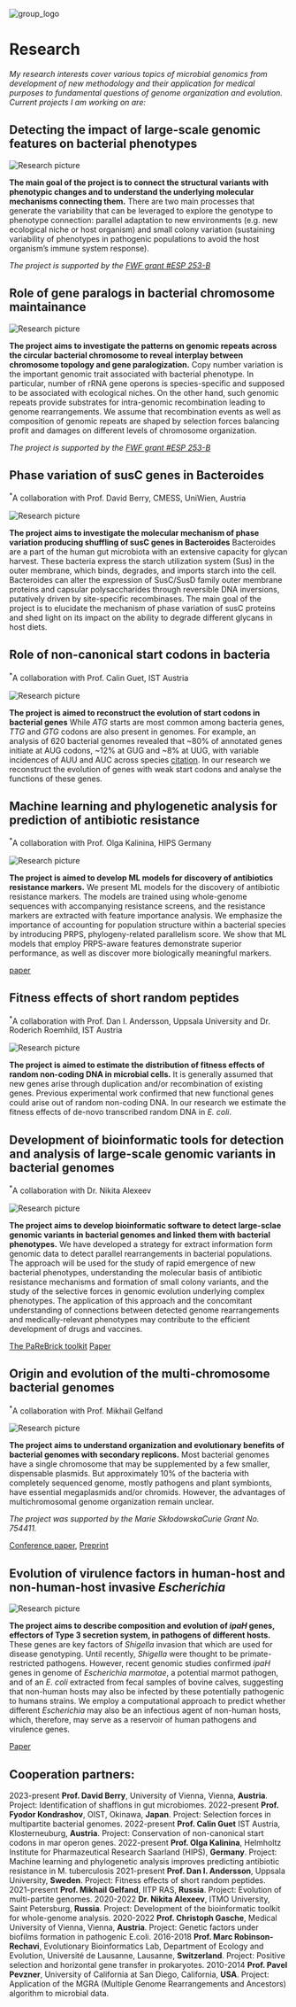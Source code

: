 <p style="margin-right: 15px;">
<div class="col-right">
  <img src="/group_logo.png" alt="group_logo" style="max-width: 50%">
</div>
</p>

# Research

*My research interests cover various topics of microbial genomics from development of new methodology and their application for medical purposes to fundamental questions of genome organization and evolution. Current projects I am working on are:*

## Detecting the impact of large-scale genomic features on bacterial phenotypes

<p style="margin-top: 15px;">
<div class="col-left">
  <img src="/Research/RearrangementsWolbachia.png" alt="Research picture" style="max-width: 90%">
</div>
</p>

**The main goal of the project is to connect the structural variants with phenotypic changes and to understand the underlying molecular mechanisms connecting them.** There are two main processes that generate the variability that can be leveraged to explore the genotype to phenotype connection: parallel adaptation to new environments (e.g. new ecological niche or host organism) and small colony variation (sustaining variability of phenotypes in pathogenic populations to avoid the host organism’s immune system response).

*The project is supported by the [FWF grant #ESP 253-B](https://pf.fwf.ac.at/en/research-in-practice/project-finder/58815)*

## Role of gene paralogs in bacterial chromosome maintainance

<p style="margin-top: 15px;">
<div class="col-left">
  <img src="/Research/repeats.png" alt="Research picture" style="max-width: 90%">
</div>
</p>

**The project aims to investigate the patterns on genomic repeats across the circular bacterial chromosome to reveal interplay between chromosome topology and gene paralogization.**
Copy number variation is the important genomic trait associated with bacterial phenotype. In particular, number of rRNA gene operons is species-specific and supposed to be associated with ecological niches. On the other hand, such genomic repeats provide substrates for intra-genomic recombination leading to genome rearrangements. We assume that recombination events as well as composition of genomic repeats are shaped by selection forces balancing profit and damages on different levels of chromosome organization.

*The project is supported by the [FWF grant #ESP 253-B](https://pf.fwf.ac.at/en/research-in-practice/project-finder/58815)*

## Phase variation of susC genes in Bacteroides
<sup>*</sup>A collaboration with Prof. David Berry, CMESS, UniWien, Austria

<p style="margin-top: 15px;">
<div class="col-left">
  <img src="/Research/bacteroides.png" alt="Research picture" style="max-width: 90%">
</div>
</p>

**The project aims to investigate the molecular mechanism of phase variation producing shuffling of susC genes in Bacteroides**
Bacteroides are a part of the human gut microbiota with an extensive capacity for glycan harvest. These bacteria express the starch utilization system (Sus) in the outer membrane, which binds, degrades, and imports starch into the cell. Bacteroides can alter the expression of SusC/SusD family outer membrane proteins and capsular polysaccharides through reversible DNA inversions, putatively driven by site-specific recombinases. The main goal of the project is to elucidate the mechanism of phase variation of susC proteins and shed light on its impact on the ability to degrade different glycans in host diets.

## Role of non-canonical start codons in bacteria
<sup>*</sup>A collaboration with Prof. Calin Guet, IST Austria

<p style="margin-top: 15px;">
<div class="col-left">
  <img src="/Research/startcodons.png" alt="Research picture" style="max-width: 90%">
</div></p>

**The project is aimed to reconstruct the evolution of start codons in bacterial genes** While _ATG_ starts are most common among bacteria genes, _TTG_ and _GTG_ codons are also present in genomes. For example, an analysis of 620 bacterial genomes revealed that ~80% of annotated genes initiate at AUG codons, ~12% at GUG and ~8% at UUG, with variable incidences of AUU and AUC across species [citation](https://www.ncbi.nlm.nih.gov/pmc/articles/PMC7256928/). In our research we reconstruct the evolution of genes with weak start codons and analyse the functions of these genes. 

## Machine learning and phylogenetic analysis for prediction of antibiotic resistance
<sup>*</sup>A collaboration with Prof. Olga Kalinina, HIPS Germany

<p style="margin-top: 15px;">
<div class="col-left">
  <img src="/Research/ML.png" alt="Research picture" style="max-width: 90%">
</div></p>

**The project is aimed to develop ML models for discovery of antibiotics resistance markers.** We present ML models for the discovery of antibiotic resistance markers. The models are trained using whole-genome sequences with accompanying resistance screens, and the resistance markers are extracted with feature importance analysis. We emphasize the importance of accounting for population structure within a bacterial species by introducing PRPS, phylogeny-related parallelism score. We show that ML models that employ PRPS-aware features demonstrate superior performance, as well as discover more biologically meaningful markers.

[paper](https://doi.org/10.1186/s12866-023-03147-7)

## Fitness effects of short random peptides
<sup>*</sup>A collaboration with Prof. Dan I. Andersson, Uppsala University and Dr. Roderich Roemhild, IST Austria

<p style="margin-top: 15px;">
<div class="col-left">
  <img src="/Research/Biological replicate II trends.png" alt="Research picture" style="max-width: 90%">
</div></p>

**The project is aimed to estimate the distribution of fitness effects of random non-coding DNA in microbial cells.** It is generally assumed that new genes arise through duplication and/or recombination of existing genes. Previous experimental work confirmed that new functional genes could arise out of random non-coding DNA. In our research we estimate the fitness effects of de-novo transcribed random DNA in *E. coli*.

## Development of bioinformatic tools for detection and analysis of large-scale genomic variants in bacterial genomes ###

<sup>*</sup>A collaboration with Dr. Nikita Alexeev

<p style="margin-top: 15px;">
<div class="col-left">
  <img src="/Research/pipeline-1-1.png" alt="Research picture" style="max-width: 90%">
</div>
</p>

**The project aims to develop bioinformatic software to detect large-sclae genomic variants in bacterial genomes and linked them with bacterial phenotypes.**
We have developed a strategy for extract information form genomic data to detect parallel
rearrangements in bacterial populations. The approach will be used for the study of rapid emergence of new bacterial phenotypes, understanding the molecular basis of antibiotic resistance mechanisms and formation of small colony variants, and the study of the selective forces in genomic evolution underlying complex phenotypes. The application of this approach and the concomitant understanding of connections between detected genome rearrangements
and medically-relevant phenotypes may contribute to the efficient development of drugs and vaccines.

[The PaReBrick toolkit](https://github.com/ctlab/parallel-rearrangements) [Paper](https://academic.oup.com/bioinformatics/advance-article/doi/10.1093/bioinformatics/btab691/6380551)


## Origin and evolution of the multi-chromosome bacterial genomes

<sup>*</sup>A collaboration with Prof. Mikhail Gelfand

<p style="margin-top: 15px;">
<div class="col-left">
  <img src="/Research/burkholderia.png" alt="Research picture" style="max-width: 90%">
</div>

**The project aims to understand organization and evolutionary benefits of bacterial genomes with secondary replicons.**
Most bacterial genomes have a single chromosome that may be supplemented by a few smaller,
dispensable plasmids. But approximately 10% of the bacteria with completely sequenced genome,
mostly pathogens and plant symbionts, have essential megaplasmids and/or chromids.  However, the advantages of multi­chromosomal genome organiza­tion remain unclear.
</p>

*The project was supported by the Marie Skłodowska­Curie Grant No. 754411.*

[Conference paper](http://mccmb.belozersky.msu.ru/2021/thesis/abstracts/93_MCCMB_2021.pdf), [Preprint](https://www.biorxiv.org/content/10.1101/2023.04.09.536151v2)


## Evolution of virulence factors in human-host and non-human-host invasive *Escherichia* 
<p style="margin-top: 15px;">
<div class="col-left">
  <img src="/Research/Shigella_animals.jpg" alt="Research picture" style="max-width: 90%">
</div></p>

**The project aims to describe composition and evolution of *ipaH* genes, effectors of Type 3 secretion system, in pathogens of different hosts.**
These genes are key factors of *Shigella* invasion that which are used for disease genotyping. Until recently, *Shigella* were thought to be primate-restricted pathogens. However, recent genomic studies confirmed *ipaH* genes in genome of *Escherichia marmotae*, a potential marmot pathogen, and of an *E. coli* extracted from fecal samples of bovine calves, suggesting that non-human hosts may also be infected by these potentially pathogenic to humans strains. We employ a computational approach to predict whether different *Escherichia* may also be an infectious agent of non-human hosts, which, therefore, may serve as a reservoir of human pathogens and virulence genes.

[Paper]((https://doi.org/10.1038/s41598-022-10827-3))

## Сooperation partners:
2023-present **Prof. David Berry**, University of Vienna, Vienna, **Austria**. Project: Identification of shafflons in gut microbiomes.
2022-present **Prof. Fyodor Kondrashov**, OIST, Okinawa, **Japan**. Project: Selection forces in multipartite bacterial genomes.
2022-present **Prof. Calin Guet** IST Austria, Klosterneuburg, **Austria**. Project: Conservation of non-canonical start codons in mar operon genes.
2022-present **Prof. Olga Kalinina**, Helmholtz Institute for Pharmazeutical Research Saarland (HIPS), **Germany**. Project: Machine learning and phylogenetic analysis improves predicting antibiotic resistance in M. tuberculosis
2021-present **Prof. Dan I. Andersson**, Uppsala University, **Sweden**. Project: Fitness effects of short random peptides.
2021-present **Prof. Mikhail Gelfand**, IITP RAS, **Russia**. Project: Evolution of multi-partite genomes.
2020-2022 **Dr. Nikita Alexeev**, ITMO University, Saint Petersburg, **Russia**. Project: Development of the bioinformatic toolkit for whole-genome analysis.
2020-2022 **Prof. Christoph Gasche**, Medical University of Vienna, Vienna, **Austria**. Project: Genetic factors under biofilms formation in pathogenic E.coli.
2016-2018 **Prof. Marc Robinson-Rechavi**, Evolutionary Bioinformatics Lab, Department of Ecology and Evolution, Université de Lausanne, Lausanne, **Switzerland**. Project: Positive selection and horizontal gene transfer in prokaryotes.
2010-2014 **Prof. Pavel Pevzner**, University of California at San Diego, California, **USA**. Project: Application of the MGRA (Multiple Genome Rearrangements and Ancestors) algorithm to microbial data.
